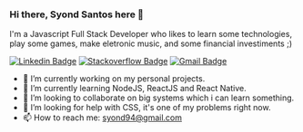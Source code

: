 ### Hi there, Syond Santos here 👋
I'm a Javascript Full Stack Developer who likes to learn some technologies, play some games, make eletronic music, and some financial investiments ;)

<a target="_blank">[![Linkedin Badge](https://img.shields.io/badge/-syond-blue?style=flat-square&logo=Linkedin&logoColor=white&link=https://www.linkedin.com/in/syond/)](https://www.linkedin.com/in/syond/)</a>
[![Stackoverflow Badge](https://img.shields.io/badge/-Stackoverflow-4CA143?style=flat-square&logo=Stackoverflow&logoColor=white&link=https://stackoverflow.com/users/196962/syond)](https://stackoverflow.com/users/196962/syond)
[![Gmail Badge](https://img.shields.io/badge/-syond94@gmail.com-c14438?style=flat-square&logo=Gmail&logoColor=white&link=mailto:syond94@gmail.com)](mailto:syond94@gmail.com)

- 🔭 I’m currently working on my personal projects.
- 🌱 I’m currently learning NodeJS, ReactJS and React Native.
- 👯 I’m looking to collaborate on big systems which i can learn something.
- 🤔 I’m looking for help with CSS, it's one of my problems right now.
- 📫 How to reach me: syond94@gmail.com
